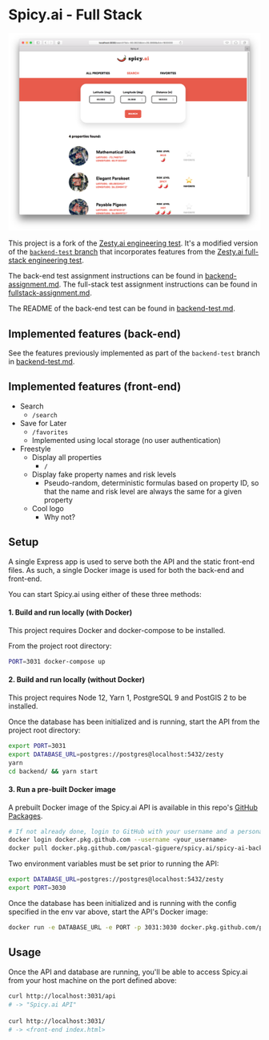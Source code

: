 # Spicy.ai - Full Stack

![Screenshot](screenshot.png)

This project is a fork of the [Zesty.ai engineering test](https://github.com/zestyai/engineering-test).
It's a modified version of the [`backend-test` branch](https://github.com/pascal-giguere/spicy.ai/tree/backend-test)
that incorporates features from the
[Zesty.ai full-stack engineering test](https://github.com/zestyai/engineering-test-fs).

The back-end test assignment instructions can be found in [backend-assignment.md](backend-assignment.md).
The full-stack test assignment instructions can be found in [fullstack-assignment.md](fullstack-assignment.md).

The README of the back-end test can be found in [backend-test.md](backend-test.md).

## Implemented features (back-end)

See the features previously implemented as part of the `backend-test` branch in [backend-test.md](backend-test.md).

## Implemented features (front-end)

- Search
  - `/search`
- Save for Later
  - `/favorites`
  - Implemented using local storage (no user authentication)
- Freestyle
  - Display all properties
    - `/`
  - Display fake property names and risk levels
    - Pseudo-random, deterministic formulas based on property ID, so that the name and risk level are always the same
      for a given property
  - Cool logo
    - Why not?

## Setup

A single Express app is used to serve both the API and the static front-end files.
As such, a single Docker image is used for both the back-end and front-end.

You can start Spicy.ai using either of these three methods:

#### 1. Build and run locally (with Docker)

This project requires Docker and docker-compose to be installed.

From the project root directory:

```bash
PORT=3031 docker-compose up
```

#### 2. Build and run locally (without Docker)

This project requires Node 12, Yarn 1, PostgreSQL 9 and PostGIS 2 to be installed.

Once the database has been initialized and is running, start the API from the project root directory:

```bash
export PORT=3031
export DATABASE_URL=postgres://postgres@localhost:5432/zesty
yarn
cd backend/ && yarn start
```

#### 3. Run a pre-built Docker image

A prebuilt Docker image of the Spicy.ai API is available in this repo's
[GitHub Packages](https://github.com/pascal-giguere/spicy.ai/packages).

```bash
# If not already done, login to GitHub with your username and a personal access token
docker login docker.pkg.github.com --username <your_username>
docker pull docker.pkg.github.com/pascal-giguere/spicy.ai/spicy-ai-backend:1.1.1
```

Two environment variables must be set prior to running the API:

```bash
export DATABASE_URL=postgres://postgres@localhost:5432/zesty
export PORT=3030
```

Once the database has been initialized and is running with the config specified in the env var above, start the API's
Docker image:

```bash
docker run -e DATABASE_URL -e PORT -p 3031:3030 docker.pkg.github.com/pascal-giguere/spicy.ai/spicy-ai-backend:1.1.1
```

## Usage

Once the API and database are running, you'll be able to access Spicy.ai from your host machine on the port defined
above:

```bash
curl http://localhost:3031/api
# -> "Spicy.ai API"

curl http://localhost:3031/
# -> <front-end index.html>
```
